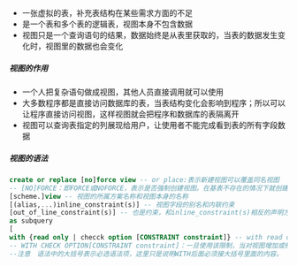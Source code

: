 - 一张虚拟的表，补充表结构在某些需求方面的不足
- 是一个表和多个表的逻辑表，视图本身不包含数据
- 视图只是一个查询语句的结果，数据始终是从表里获取的，当表的数据发生变化时，视图里的数据也会变化

##### 视图的作用
- 一个人把复杂语句做成视图，其他人员直接调用就可以使用
- 大多数程序都是直接访问数据库的表，当表结构变化会影响到程序；所以可以让程序直接访问视图，这样视图就会把程序和数据库的表隔离开
- 视图可以查询表指定的列展现给用户，让使用者不能完成看到表的所有字段数据

##### 视图的语法
```sql
create or replace [no]force view -- or place:表示新建视图可以覆盖同名视图 
-- [NO]FORCE：即FORCE或NOFORCE，表示是否强制创建视图。在基表不存在的情况下就创建视图是有错误的，这时可以用FORCE关键词强制创建视图，然后再创建基表。Oracle中NOFORCE是默认值
[scheme.]view -- 视图的所属方案名称和视图本身的名称
[(alias,...)inline_constraint(s)] -- 视图字段的别名和内联约束
[out_of_line_constraint(s)] -- 也是约束，和inline_constraint(s)相反的声明方式
as subquery
[
with {read only | checck option [CONSTRAINT constraint]} -- with read only：设置为只读
-- WITH CHECK OPTION[CONSTRAINT constraint]：一旦使用该限制，当对视图增加或修改数据时必须满足子查询的条件。也就是说，是把子查询的条件作为一个约束，而constraint是这个约束的名称。
--注意　语法中的大括号表示必选语法项，这里只是说明WITH后面必须接大括号里面的内容。
```